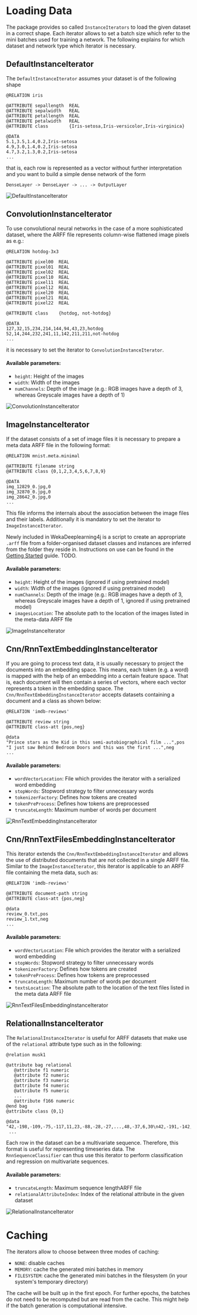 # Loading Data

The package provides so called `InstanceIterators` to load the given dataset in a correct shape. Each iterator allows to set a batch size which refer to the mini batches used for training a network. The following explains for which dataset and network type which iterator is necessary.

## DefaultInstanceIterator
The `DefaultInstanceIterator` assumes your dataset is of the following shape
```
@RELATION iris

@ATTRIBUTE sepallength  REAL
@ATTRIBUTE sepalwidth   REAL
@ATTRIBUTE petallength  REAL
@ATTRIBUTE petalwidth   REAL
@ATTRIBUTE class        {Iris-setosa,Iris-versicolor,Iris-virginica}

@DATA
5.1,3.5,1.4,0.2,Iris-setosa
4.9,3.0,1.4,0.2,Iris-setosa
4.7,3.2,1.3,0.2,Iris-setosa
...
```
that is, each row is represented as a vector without further interpretation
and you want to build a simple dense network of the form
``` 
DenseLayer -> DenseLayer -> ... -> OutputLayer
```


![DefaultInstanceIterator](../img/gui/default-instance-iterator.png)

## ConvolutionInstanceIterator
To use convolutional neural networks in the case of a more sophisticated dataset, where the ARFF file represents column-wise flattened image pixels as e.g.:
```
@RELATION hotdog-3x3

@ATTRIBUTE pixel00  REAL
@ATTRIBUTE pixel01  REAL
@ATTRIBUTE pixel02  REAL
@ATTRIBUTE pixel10  REAL
@ATTRIBUTE pixel11  REAL
@ATTRIBUTE pixel12  REAL
@ATTRIBUTE pixel20  REAL
@ATTRIBUTE pixel21  REAL
@ATTRIBUTE pixel22  REAL

@ATTRIBUTE class    {hotdog, not-hotdog}

@DATA
127,32,15,234,214,144,94,43,23,hotdog
52,14,244,232,241,11,142,211,211,not-hotdog
...
```
it is necessary to set the iterator to `ConvolutionInstanceIterator`. 

#### Available parameters:

- `height`: Height of the images
- `width`: Width of the images
- `numChannels`: Depth of the image (e.g.: RGB images have a depth of 3, whereas Greyscale images have a depth of 1)

![ConvolutionInstanceIterator](../img/gui/convolution-instance-iterator.png)

## ImageInstanceIterator
If the dataset consists of a set of image files it is necessary to prepare a meta data ARFF file in the following format:
```
@RELATION mnist.meta.minimal

@ATTRIBUTE filename string
@ATTRIBUTE class {0,1,2,3,4,5,6,7,8,9}

@DATA
img_12829_0.jpg,0
img_32870_0.jpg,0
img_28642_0.jpg,0
...
```
This file informs the internals about the association between the image files and their labels. Additionally it is mandatory to set the iterator to `ImageInstanceIterator`. 

Newly included in WekaDeeplearning4j is a script to create an appropriate `.arff` file from a folder-organised dataset classes and instances are inferred from the folder they reside in.
Instructions on use can be found in the [Getting Started](./getting-started.md) guide. TODO.
#### Available parameters:

- `height`: Height of the images (ignored if using pretrained model)
- `width`: Width of the images (ignored if using pretrained model)
- `numChannels`: Depth of the image (e.g.: RGB images have a depth of 3, whereas Greyscale images have a depth of 1, ignored if using pretrained model)
- `imagesLocation`: The absolute path to the location of the images listed in the meta-data ARFF file

![ImageInstanceIterator](../img/gui/image-instance-iterator.png)

## Cnn/RnnTextEmbeddingInstanceIterator
If you are going to process text data, it is usually necessary to project the documents into an embedding space. This means, each token (e.g. a word) is mapped with the help of an embedding into a certain feature space. That is, each document will then contain a series of vectors, where each vector represents a token in the embedding space. The `Cnn/RnnTextEmbeddingInstanceIterator` accepts datasets containing a document and a class as shown below:
```
@RELATION 'imdb-reviews'

@ATTRIBUTE review string
@ATTRIBUTE class-att {pos,neg}

@data
"Prince stars as the Kid in this semi-autobiographical film ...",pos
"I just saw Behind Bedroom Doors and this was the first ...",neg
...
```
#### Available parameters:

- `wordVectorLocation`: File which provides the iterator with a serialized word embedding
- `stopWords`: Stopword strategy to filter unnecessary words
- `tokenizerFactory`: Defines how tokens are created
- `tokenPreProcess`: Defines how tokens are preprocessed
- `truncateLength`: Maximum number of words per document

![RnnTextEmbeddingInstanceIterator](../img/gui/rnn-text-embedding-instance-iterator.png)

## Cnn/RnnTextFilesEmbeddingInstanceIterator
This iterator extends the `Cnn/RnnTextEmbeddingInstanceIterator` and allows the use of distributed documents that are not collected in a single ARFF file. Similar to the `ImageInstanceIterator`, this iterator is applicable to an ARFF file containing the meta data, such as:
```
@RELATION 'imdb-reviews'

@ATTRIBUTE document-path string
@ATTRIBUTE class-att {pos,neg}

@data
review_0.txt,pos
review_1.txt,neg
...
```
#### Available parameters:

- `wordVectorLocation`: File which provides the iterator with a serialized word embedding
- `stopWords`: Stopword strategy to filter unnecessary words
- `tokenizerFactory`: Defines how tokens are created
- `tokenPreProcess`: Defines how tokens are preprocessed
- `truncateLength`: Maximum number of words per document
- `textsLocation`: The absolute path to the location of the text files listed in the meta data ARFF file

![RnnTextFilesEmbeddingInstanceIterator](../img/gui/rnn-text-files-embedding-instance-iterator.png)

## RelationalInstanceIterator

The `RelationalInstanceIterator` is useful for ARFF datasets that make use of the `relational` attribute type such as in the following:

```
@relation musk1
 
@attribute bag relational
   @attribute f1 numeric
   @attribute f2 numeric
   @attribute f3 numeric
   @attribute f4 numeric
   @attribute f5 numeric
   ...
   @attribute f166 numeric
@end bag
@attribute class {0,1}
 
@data
"42,-198,-109,-75,-117,11,23,-88,-28,-27,...,48,-37,6,30\n42,-191,-142,-65,-117,55,49,-170,-45,5,...,48,-37,5,30\n...",1
 ...
```

Each row in the dataset can be a multivariate sequence. Therefore, this format is useful for representing timeseries data. The `RnnSequenceClassifier` can thus use this iterator to perform classification and regression on multivariate sequences.

#### Available parameters:

- `truncateLength`: Maximum sequence lengthARFF file
- `relationalAttributeIndex`: Index of the relational attribute in the given dataset


![RelationalInstanceIterator](../img/gui/relational-instance-iterator.png)

# Caching

The iterators allow to choose between three modes of caching:

- `NONE`: disable caches
- `MEMORY`: cache the generated mini batches in memory
- `FILESYSTEM`: cache the generated mini batches in the filesystem (in your system's temporary directory)

The cache will be built up in the first epoch. For further epochs, the batches do not need to be recomputed but are read from the cache. This might help if the batch generation is computational intensive.